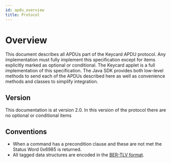 ```yaml
---
id: apdu_overview
title: Protocol
---
```


# Overview

This document describes all APDUs part of the Keycard APDU protocol. Any implementation must fully implement this specification except for items explicitly marked as optional or conditional. The Keycard applet is a full implementation of this specification. The Java SDK provides both low-level methods to send each of the APDUs described here as well as convenience methods and classes to simplify integration.

## Version

This documentation is at version 2.0. In this version of the protocol there are no optional or conditional items
 
## Conventions
* When a command has a precondition clause and these are not met the Status Word 0x6985 is returned. 
* All tagged data structures are encoded in the [BER-TLV format](http://www.cardwerk.com/smartcards/smartcard_standard_ISO7816-4_annex-d.aspx).
